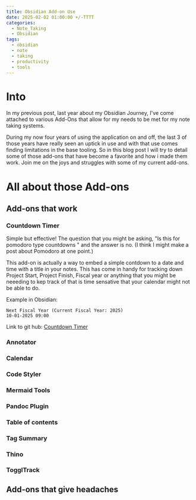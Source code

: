 ```yaml
---
title: Obsidian Add-on Use
date: 2025-02-02 01:00:00 +/-TTTT
categories:
  - Note_Taking
  - Obsidian
tags:
  - obsidian
  - note
  - taking
  - productivity
  - tools
---
```

# Into

In my previous post, last year about my Obsidian Journey, I've come attached to various Add-Ons that allow for my needs to be met for my note taking systems. 

During my now four years of using the application on and off, the last 3 of those years have really seen an uptick in use and with that use comes finding limitations in the base tooling. So in this blog post I will try to detail some of those add-ons that have become a favorite and how i made them work. Join me on the joys and struggles with some of my current add-ons. 


# All about those Add-ons

## Add-ons that work

### Countdown Timer

Simple but effective! The question that you might be asking, "Is this for pomodoro type countdowns " and the answer is no. (I think I might make a post about Pomodoro at one point.)

This add-on is actually a way to embed a simple contdown to a date and time with a title in your notes. This has come in handy for tracking down Project Start, Project Finish, Fiscal year or anything that you might be neeeding to kep track of that is time sensative that your calendar might not be able to do. 

Example in Obsidian: 

```countdown
Next Fiscal Year (Current Fiscal Year: 2025)
10-01-2025 09:00
```

Link to git hub: [Countdown Timer](https://github.com/KaizelZero/obsidian-countdown)

### Annotator

### Calendar

### Code Styler

### Mermaid Tools

### Pandoc Plugin

### Table of contents

### Tag Summary

### Thino

### TogglTrack


## Add-ons that give headaches 

